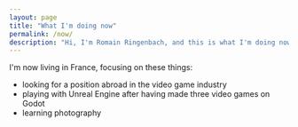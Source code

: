 ```yaml
---
layout: page
title: "What I'm doing now"
permalink: /now/
description: "Hi, I'm Romain Ringenbach, and this is what I'm doing now."
---
```


I'm now living in France, focusing on these things:

- looking for a position abroad in the video game industry
- playing with Unreal Engine after having made three video games on Godot
- learning photography
